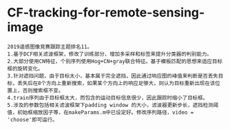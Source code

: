 # CF-tracking-for-remote-sensing-image
    2019遥感图像竞赛跟踪主题排名11。    
    1.基于DCF相关滤波框架，修改了训练部分，增加多采样和标签来提升分类器的判别能力。  
    2.大部分使用CN特征，个别序列使用Hog+CN+gray联合特征。基于模板匹配的思想来适应目标框的旋转变化。    
    3.针对遮挡问题，由于目标太小，基本属于完全遮挡，因此通过响应图的峰值来判断是否丢失目标，丢失后在8个方向上重新搜索，如果某个方向上的响应足够大，则认为目标重新出现在该位置上，否则搜索框不变。  
    4.train序列由于目标框太大，而包含的运动目标信息很少，因此跟踪时缩小了目标框。  
    5.涉及的参数包括相关滤波框架下padding window 的大小，滤波器更新步长，遮挡检测阈值，初始框缩放因子等，在makeParams.m中已设定好。修改序列路径，video = 'choose'即可运行。

